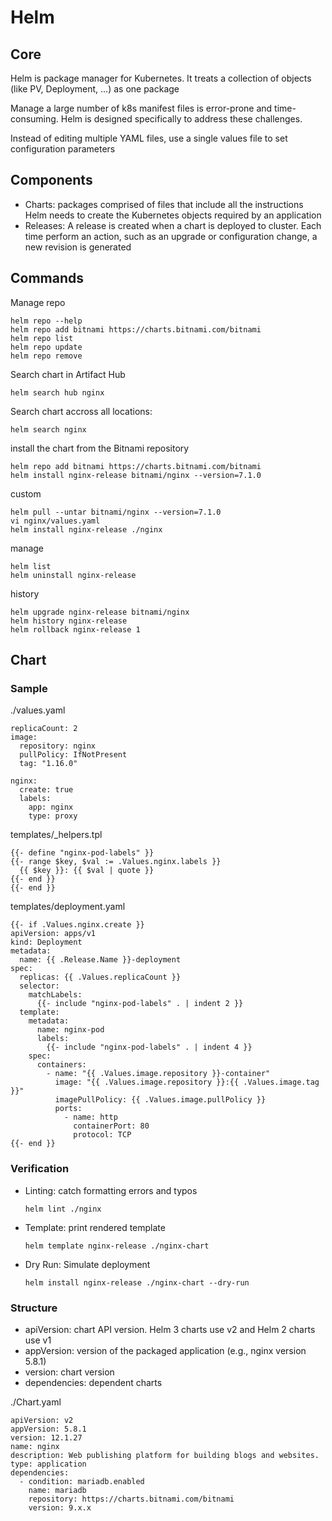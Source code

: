 # Helm

## Core

Helm is package manager for Kubernetes. It treats a collection of objects (like PV, Deployment, ...) as one package

Manage a large number of k8s manifest files is error-prone and time-consuming. Helm is designed specifically to address these challenges.

Instead of editing multiple YAML files, use a single values file to set configuration parameters

## Components

- Charts: packages comprised of files that include all the instructions Helm needs to create the Kubernetes objects required by an application
- Releases: A release is created when a chart is deployed to cluster. Each time perform an action, such as an upgrade or configuration change, a new revision is generated

## Commands

Manage repo
```
helm repo --help
helm repo add bitnami https://charts.bitnami.com/bitnami
helm repo list
helm repo update 
helm repo remove
```

Search chart in Artifact Hub
```
helm search hub nginx
```

Search chart accross all locations:
```
helm search nginx
```

install the chart from the Bitnami repository
```
helm repo add bitnami https://charts.bitnami.com/bitnami
helm install nginx-release bitnami/nginx --version=7.1.0
```

custom
```
helm pull --untar bitnami/nginx --version=7.1.0
vi nginx/values.yaml
helm install nginx-release ./nginx
```

manage
```
helm list
helm uninstall nginx-release
```

history
```
helm upgrade nginx-release bitnami/nginx
helm history nginx-release
helm rollback nginx-release 1
```

## Chart

### Sample

./values.yaml
```
replicaCount: 2
image:
  repository: nginx
  pullPolicy: IfNotPresent
  tag: "1.16.0"

nginx:
  create: true
  labels: 
    app: nginx
    type: proxy
```

templates/_helpers.tpl
```
{{- define "nginx-pod-labels" }}
{{- range $key, $val := .Values.nginx.labels }}
  {{ $key }}: {{ $val | quote }}
{{- end }}
{{- end }}
```

templates/deployment.yaml
```
{{- if .Values.nginx.create }}
apiVersion: apps/v1
kind: Deployment
metadata:
  name: {{ .Release.Name }}-deployment
spec:
  replicas: {{ .Values.replicaCount }}
  selector:
    matchLabels:
      {{- include "nginx-pod-labels" . | indent 2 }}
  template:
    metadata:
      name: nginx-pod
      labels:
        {{- include "nginx-pod-labels" . | indent 4 }}
    spec:
      containers:
        - name: "{{ .Values.image.repository }}-container"
          image: "{{ .Values.image.repository }}:{{ .Values.image.tag }}"
          imagePullPolicy: {{ .Values.image.pullPolicy }}
          ports:
            - name: http
              containerPort: 80
              protocol: TCP
{{- end }}
```

### Verification

- Linting: catch formatting errors and typos
  ```
  helm lint ./nginx
  ```
- Template: print rendered template
  ```
  helm template nginx-release ./nginx-chart
  ``` 
- Dry Run: Simulate deployment
  ```
  helm install nginx-release ./nginx-chart --dry-run
  ```


### Structure

- apiVersion: chart API version. Helm 3 charts use v2 and Helm 2 charts use v1
- appVersion: version of the packaged application (e.g., nginx version 5.8.1)
- version: chart version
- dependencies: dependent charts

./Chart.yaml
```
apiVersion: v2
appVersion: 5.8.1
version: 12.1.27
name: nginx
description: Web publishing platform for building blogs and websites.
type: application
dependencies:
  - condition: mariadb.enabled
    name: mariadb
    repository: https://charts.bitnami.com/bitnami
    version: 9.x.x
```
